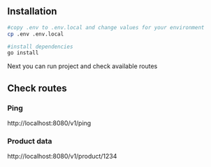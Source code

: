 ## Installation
```bash
#copy .env to .env.local and change values for your environment
cp .env .env.local

#install dependencies
go install
```
Next you can run project and check available routes
## Check routes
### Ping
http://localhost:8080/v1/ping
### Product data
http://localhost:8080/v1/product/1234
